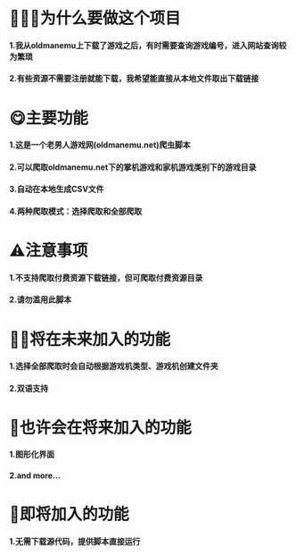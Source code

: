 # 👨🏻‍💻为什么要做这个项目

#### 1.我从oldmanemu上下载了游戏之后，有时需要查询游戏编号，进入网站查询较为繁琐
#### 2.有些资源不需要注册就能下载，我希望能直接从本地文件取出下载链接

# 😋主要功能

#### 1.这是一个老男人游戏网(oldmanemu.net)爬虫脚本
#### 2.可以爬取oldmanemu.net下的掌机游戏和家机游戏类别下的游戏目录
#### 3.自动在本地生成CSV文件
#### 4.两种爬取模式：选择爬取和全部爬取

# ⚠️注意事项
#### 1.不支持爬取付费资源下载链接，但可爬取付费资源目录
#### 2.请勿滥用此脚本

# 💪🏻将在未来加入的功能
#### 1.选择全部爬取时会自动根据游戏机类型、游戏机创建文件夹
#### 2.双语支持

# 🤤也许会在将来加入的功能
#### 1.图形化界面
#### 2.and more...

# 👀即将加入的功能
#### 1.无需下载源代码，提供脚本直接运行
